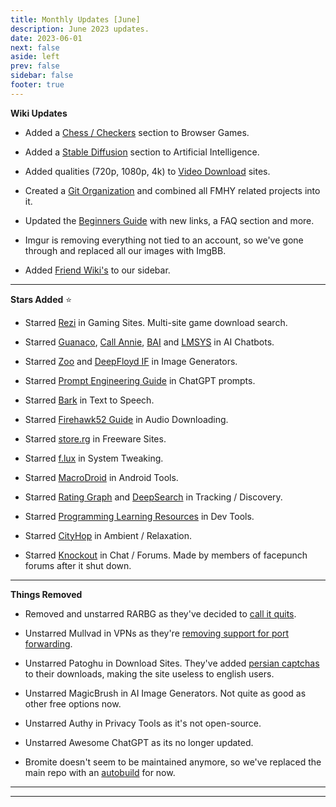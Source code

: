 ```yaml
---
title: Monthly Updates [June]
description: June 2023 updates.
date: 2023-06-01
next: false
aside: left
prev: false
sidebar: false
footer: true
---
```


<Post authors="['nbats']"></Post>

**Wiki Updates**

- Added a
  [Chess / Checkers](/gamingpiracyguide/#chess--checkers)
  section to Browser Games.

- Added a [Stable Diffusion](/ai/#stable-diffusion)
  section to Artificial Intelligence.

- Added qualities (720p, 1080p, 4k) to
  [Video Download](/videopiracyguide/#download-sites)
  sites.

- Created a [Git Organization](https://github.com/fmhy) and combined all FMHY
  related projects into it.

- Updated the [Beginners Guide](https://rentry.org/Piracy-BG) with new links, a
  FAQ section and more.

- Imgur is removing everything not tied to an account, so we've gone through and
  replaced all our images with ImgBB.

- Added [Friend Wiki's](https://ibb.co/HCB7BS9) to our sidebar.

---

**Stars Added** ⭐

- Starred [Rezi](/storage/#game-download-cse) in Gaming
  Sites. Multi-site game download search.

- Starred [Guanaco](https://huggingface.co/spaces/uwnlp/guanaco-playground-tgi),
  [Call Annie](https://callannie.ai/), [BAI](https://chatbot.theb.ai) and
  [LMSYS](https://chat.lmsys.org/) in AI Chatbots.

- Starred [Zoo](https://zoo.replicate.dev/) and
  [DeepFloyd IF](https://huggingface.co/spaces/DeepFloyd/IF) in Image
  Generators.

- Starred [Prompt Engineering Guide](/ai/#chatgpt-prompts)
  in ChatGPT prompts.

- Starred [Bark](/ai/#text-to-speech) in Text to Speech.

- Starred
  [Firehawk52 Guide](/audiopiracyguide/#download-apps) in
  Audio Downloading.

- Starred [store.rg](/downloadpiracyguide/#freeware-sites)
  in Freeware Sites.

- Starred [f.lux](/toolsguide/#tweaking) in System
  Tweaking.

- Starred [MacroDroid](/android-iosguide/#android-tools)
  in Android Tools.

- Starred [Rating Graph](https://www.ratingraph.com/) and
  [DeepSearch](https://deepsearch.mycelebs.com/movie) in Tracking / Discovery.

- Starred
  [Programming Learning Resources](/devtools/#learning--cheat-sheets)
  in Dev Tools.

- Starred
  [CityHop](/audiopiracyguide/#ambient--relaxation) in
  Ambient / Relaxation.

- Starred [Knockout](/miscguide/#chat--forums) in Chat /
  Forums. Made by members of facepunch forums after it shut down.

---

**Things Removed**

- Removed and unstarred RARBG as they've decided to
  [call it quits](https://ibb.co/zxcLTpq).

- Unstarred Mullvad in VPNs as they're
  [removing support for port forwarding](https://mullvad.net/en/blog/2023/5/29/removing-the-support-for-forwarded-ports/).

- Unstarred Patoghu in Download Sites. They've added
  [persian captchas](https://ibb.co/2SjzZb1) to their downloads, making the site
  useless to english users.

- Unstarred MagicBrush in AI Image Generators. Not quite as good as other free
  options now.

- Unstarred Authy in Privacy Tools as it's not open-source.

- Unstarred Awesome ChatGPT as its no longer updated.

- Bromite doesn't seem to be maintained anymore, so we've replaced the main repo
  with an [autobuild](/android-iosguide/) for now.

---

---
